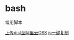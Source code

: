 # bash

常用脚本

[上传dist至阿里云OSS](https://github.com/algaeReed/bash/blob/main/ossUploadDist.js)
[js一键复制](https://github.com/algaeReed/bash/blob/main/copyToClipboard.js)
